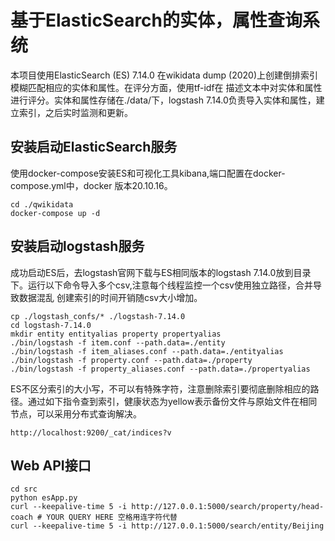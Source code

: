 # 基于ElasticSearch的实体，属性查询系统
本项目使用ElasticSearch (ES) 7.14.0 在wikidata dump (2020)上创建倒排索引模糊匹配相应的实体和属性。在评分方面，使用tf-idf在
描述文本中对实体和属性进行评分。实体和属性存储在./data/下，logstash 7.14.0负责导入实体和属性，建立索引，之后实时监测和更新。

## 安装启动ElasticSearch服务
使用docker-compose安装ES和可视化工具kibana,端口配置在docker-compose.yml中，docker 版本20.10.16。
```shell
cd ./qwikidata
docker-compose up -d
```

## 安装启动logstash服务
成功启动ES后，去logstash官网下载与ES相同版本的logstash 7.14.0放到目录下。运行以下命令导入多个csv,注意每个线程监控一个csv使用独立路径，合并导致数据混乱
创建索引的时间开销随csv大小增加。
```shell
cp ./logstash_confs/* ./logstash-7.14.0
cd logstash-7.14.0
mkdir entity entityalias property propertyalias
./bin/logstash -f item.conf --path.data=./entity
./bin/logstash -f item_aliases.conf --path.data=./entityalias
./bin/logstash -f property.conf --path.data=./property
./bin/logstash -f property_aliases.conf --path.data=./propertyalias
```
ES不区分索引的大小写，不可以有特殊字符，注意删除索引要彻底删除相应的路径。通过如下指令查到索引，健康状态为yellow表示备份文件与原始文件在相同节点，可以采用分布式查询解决。
```
http://localhost:9200/_cat/indices?v
```
## Web API接口
```shell
cd src
python esApp.py
curl --keepalive-time 5 -i http://127.0.0.1:5000/search/property/head-coach # YOUR QUERY HERE 空格用连字符代替
curl --keepalive-time 5 -i http://127.0.0.1:5000/search/entity/Beijing
```